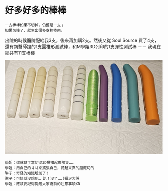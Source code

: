 # 好多好多的棒棒

    一支棒棒如果不切掉，仍舊是一支；
    如果切掉了，就生出很多支棒棒來。

出院的時候醫院配給我3支，後來再加購2支。然後又從 Soul Source 買了4支，還有胡醫師捏的1支圓椎形測試棒，和M學姐3D列印的1支彈性測試棒 －－ 我現在總共有11支棒棒

![棒棒](2024.2.10.jpg)

    學姐：你就缺了當初沒3D掃描起來那隻……
    學姐：用自己的ㄐㄐ來擴張自己，聽起來真的超魔幻的
    琳子：奇怪的知識增加了！
    琳子：可惜就沒想到… 趴！沒了……(頓足大哭
    學姐：應該要記得提醒大家術前的注意事項XD
